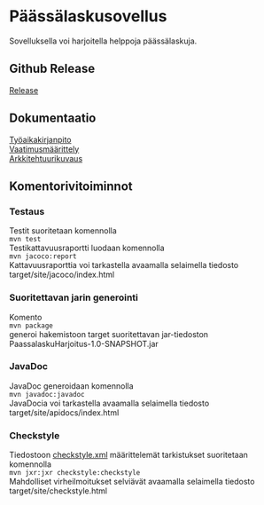 # Päässälaskusovellus

Sovelluksella voi harjoitella helppoja päässälaskuja.  

## Github Release
[Release](https://github.com/ronjakoskivaara/ot-harjoitustyo/releases)

## Dokumentaatio
[Työaikakirjanpito](https://github.com/ronjakoskivaara/ot-harjoitustyo/blob/master/PaassalaskuHarjoitus/dokumentaatio/tuntikirjanpito.md)  
[Vaatimusmäärittely](https://github.com/ronjakoskivaara/ot-harjoitustyo/blob/master/PaassalaskuHarjoitus/dokumentaatio/vaatimusmaarittely.md)  
[Arkkitehtuurikuvaus](https://github.com/ronjakoskivaara/ot-harjoitustyo/blob/master/PaassalaskuHarjoitus/dokumentaatio/arkkitehtuuri.md)  

## Komentorivitoiminnot
### Testaus
Testit suoritetaan komennolla  
`mvn test`  
Testikattavuusraportti luodaan komennolla  
`mvn jacoco:report`  
Kattavuusraporttia voi tarkastella avaamalla selaimella tiedosto target/site/jacoco/index.html  
### Suoritettavan jarin generointi
Komento  
`mvn package`  
generoi hakemistoon target suoritettavan jar-tiedoston PaassalaskuHarjoitus-1.0-SNAPSHOT.jar  
### JavaDoc
JavaDoc generoidaan komennolla  
`mvn javadoc:javadoc`  
JavaDocia voi tarkastella avaamalla selaimella tiedosto target/site/apidocs/index.html  
### Checkstyle
Tiedostoon [checkstyle.xml](https://github.com/ronjakoskivaara/ot-harjoitustyo/blob/master/PaassalaskuHarjoitus/checkstyle.xml) määrittelemät tarkistukset suoritetaan komennolla  
`mvn jxr:jxr checkstyle:checkstyle`  
Mahdolliset virheilmoitukset selviävät avaamalla selaimella tiedosto target/site/checkstyle.html  






